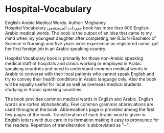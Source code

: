 # Hospital-Vocabulary
English-Arabic Medical Words.  Author: Meghaney
<br>
Hospital Vocabulary  مفردات المستشفى  book has more than 600 English-Arabic medical words. The book is the output of an idea that came to my mind when my youngest daughter after completing her B.ScN (Bachelor of Science in Nursing) and five years work experience as registered nurse, got her first foreign job in an Arabic speaking country.

Hospital Vocabulary book is primarily for those non-Arabic speaking medical staff of hospitals and clinics working or employed in Arabic speaking countries and need to understand common medical words in Arabic to converse with their local patients who cannot speak English and try to convey their health conditions in Arabic language only. Also the book will be equally useful for local as well as overseas medical students studying in Arabic speaking countries.

The book provides common medical words in English and Arabic. English words are sorted alphabetically. Few common grammar abbreviations are used throughout the book. Abbreviations page is provided among the first few pages of the book.  Transliteration of each Arabic word is given in Englsih letters with due care in its formation making it easy to pronounce for the readers. Repetition of transliteration is abbreviated as "~".

